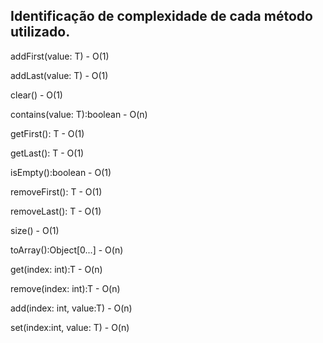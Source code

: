 ## Identificação de complexidade de cada método utilizado.

addFirst(value: T) - O(1)

addLast(value: T) - O(1)

clear() - O(1)

contains(value: T):boolean - O(n)

getFirst(): T - O(1)

getLast(): T - O(1)

isEmpty():boolean - O(1)

removeFirst(): T - O(1)

removeLast(): T - O(1)

size() - O(1)

toArray():Object[0...] - O(n)

get(index: int):T - O(n)

remove(index: int):T - O(n)

add(index: int, value:T) - O(n)

set(index:int, value: T) - O(n)
